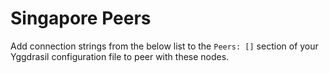 # Singapore Peers

Add connection strings from the below list to the `Peers: []` section of your
Yggdrasil configuration file to peer with these nodes.
